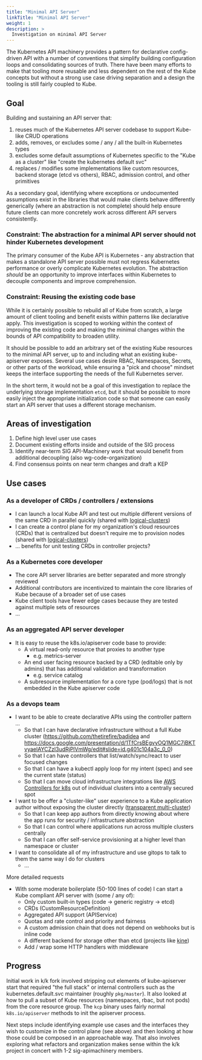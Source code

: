 ```yaml
---
title: "Minimal API Server"
linkTitle: "Minimal API Server"
weight: 1
description: >
  Investigation on minimal API Server
---
```


The Kubernetes API machinery provides a pattern for declarative config-driven API with a number of conventions that simplify building configuration loops and consolidating sources of truth. There have been many efforts to make that tooling more reusable and less dependent on the rest of the Kube concepts but without a strong use case driving separation and a design the tooling is still fairly coupled to Kube.

## Goal

Building and sustaining an API server that:

1. reuses much of the Kubernetes API server codebase to support Kube-like CRUD operations
2. adds, removes, or excludes some / any / all the built-in Kubernetes types
3. excludes some default assumptions of Kubernetes specific to the "Kube as a cluster" like "create the kubernetes default svc"
4. replaces / modifies some implementations like custom resources, backend storage (etcd vs others), RBAC, admission control, and other primitives

As a secondary goal, identifying where exceptions or undocumented assumptions exist in the libraries that would make clients behave differently generically (where an abstraction is not complete) should help ensure future clients can more concretely work across different API servers consistently.

### Constraint: The abstraction for a minimal API server should not hinder Kubernetes development

The primary consumer of the Kube API is Kubernetes - any abstraction that makes a standalone API server possible must not regress Kubernetes performance or overly complicate Kubernetes evolution. The abstraction *should* be an opportunity to improve interfaces within Kubernetes to decouple components and improve comprehension.

### Constraint: Reusing the existing code base

While it is certainly possible to rebuild all of Kube from scratch, a large amount of client tooling and benefit exists within patterns like declarative apply. This investigation is scoped to working within the context of improving the existing code and making the minimal changes within the bounds of API compatibility to broaden utility.

It should be possible to add an arbitrary set of the existing Kube resources to the minimal API server, up to and including what an existing kube-apiserver exposes. Several use cases desire RBAC, Namespaces, Secrets, or other parts of the workload, while ensuring a "pick and choose" mindset keeps the interface supporting the needs of the full Kubernetes server.

In the short term, it would not be a goal of this investigation to replace the underlying storage implementation `etcd`, but it should be possible to more easily inject the appropriate initialization code so that someone can easily start an API server that uses a different storage mechanism.

## Areas of investigation

1. Define high level user use cases
2. Document existing efforts inside and outside of the SIG process
3. Identify near-term SIG API-Machinery work that would benefit from additional decoupling (also wg-code-organization)
4. Find consensus points on near term changes and draft a KEP

## Use cases

### As a developer of CRDs / controllers / extensions

* I can launch a local Kube API and test out multiple different versions of the same CRD in parallel quickly (shared with [logical-clusters](logical-clusters.md))
* I can create a control plane for my organization's cloud resources (CRDs) that is centralized but doesn't require me to provision nodes (shared with [logical-clusters](logical-clusters.md))
* ... benefits for unit testing CRDs in controller projects?

### As a Kubernetes core developer

* The core API server libraries are better separated and more strongly reviewed
* Additional contributors are incentivized to maintain the core libraries of Kube because of a broader set of use cases
* Kube client tools have fewer edge cases because they are tested against multiple sets of resources
* ...

### As an aggregated API server developer

* It is easy to reuse the k8s.io/apiserver code base to provide:
  * A virtual read-only resource that proxies to another type
    * e.g. metrics-server
  * An end user facing resource backed by a CRD (editable only by admins) that has additional validation and transformation
    * e.g. service catalog
  * A subresource implementation for a core type (pod/logs) that is not embedded in the Kube apiserver code

### As a devops team

* I want to be able to create declarative APIs using the controller pattern ...
  * So that I can have declarative infrastructure without a full Kube cluster (<https://github.com/thetirefire/badidea> and <https://docs.google.com/presentation/d/1TfCrsBEgvyOQ1MGC7jBKTvyaelAYCZzl3udRjPlVmWg/edit#slide=id.g401c104a3c_0_0>)
  * So that I can have controllers that list/watch/sync/react to user focused changes
  * So that I can have a kubectl apply loop for my intent (spec) and see the current state (status)
  * So that I can move cloud infrastructure integrations like [AWS Controllers for k8s](https://github.com/aws-controllers-k8s/community) out of individual clusters into a centrally secured spot
* I want to be offer a "cluster-like" user experience to a Kube application author without exposing the cluster directly ([transparent multi-cluster](transparent-multi-cluster.md))
  * So that I can keep app authors from directly knowing about where the app runs for security / infrastructure abstraction
  * So that I can control where applications run across multiple clusters centrally
  * So that I can offer self-service provisioning at a higher level than namespace or cluster
* I want to consolidate all of my infrastructure and use gitops to talk to them the same way I do for clusters
  * ...

More detailed requests

* With some moderate boilerplate (50-100 lines of code) I can start a Kube compliant API server with (some / any of):
  * Only custom built-in types (code -> generic registry -> etcd)
  * CRDs (CustomResourceDefinition)
  * Aggregated API support (APIService)
  * Quotas and rate control and priority and fairness
  * A custom admission chain that does not depend on webhooks but is inline code
  * A different backend for storage other than etcd (projects like [kine](https://github.com/k3s-io/kine))
  * Add / wrap some HTTP handlers with middleware

## Progress

Initial work in k/k fork involved stripping out elements of kube-apiserver start that required "the full stack" or internal controllers such as the kubernetes.default.svc maintainer (roughly `pkg/master`). It also looked at how to pull a subset of Kube resources (namespaces, rbac, but not pods) from the core resource group. The `kcp` binary uses fairly normal `k8s.io/apiserver` methods to init the apiserver process.

Next steps include identifying example use cases and the interfaces they wish to customize in the control plane (see above) and then looking at how those could be composed in an approachable way. That also involves exploring what refactors and organization makes sense within the k/k project in concert with 1-2 sig-apimachinery members.

